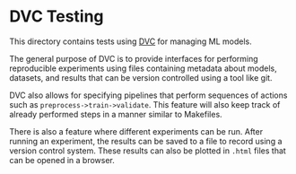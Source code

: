 # DVC Testing
This directory contains tests using [DVC](https://dvc.org/) for managing ML models.

The general purpose of DVC is to provide interfaces for performing reproducible
experiments using files containing metadata about models, datasets, and results
that can be version controlled using a tool like git.

DVC also allows for specifying pipelines that perform sequences of actions such
as `preprocess->train->validate`. This feature will also keep track of already
performed steps in a manner similar to Makefiles.

There is also a feature where different experiments can be run. After running an
experiment, the results can be saved to a file to record using a version control
system. These results can also be plotted in `.html` files that can be opened in
a browser.